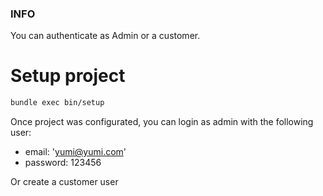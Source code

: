 ### INFO

You can authenticate as Admin or a customer.

# Setup project

```bash
bundle exec bin/setup
```

Once project was configurated, you can login as admin with the following user:

- email: 'yumi@yumi.com'
- password: 123456

Or create a customer user
